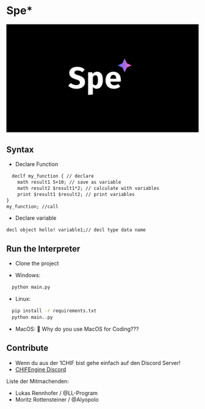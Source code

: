 
# Spe*
![Logo](Spe.png)
## Syntax
 - Declare Function
```
  declf my_function { // declare
    math result1 5+10; // save as variable
    math result2 $result1*2; // calculate with variables
    print $result1 $result2; // print variables
}
my_function; //call
```
 - Declare variable
```
decl object hello! variable1;// decl type data name
```
## Run the Interpreter

 - Clone the project

- Windows:
```bash
  python main.py
```

- Linux:

```bash
  pip install -r requirements.txt
  python main..py
```
 - MacOS: 🤷 Why do you use MacOS for Coding???

## Contribute
 - Wenn du aus der 1CHIF bist gehe einfach auf den Discord Server!
 - [CHIFEngine Discord](https://discord.gg/KfNVQbYK)

Liste der Mitmachenden:

 - Lukas Rennhofer / @LL-Program
 - Moritz Rottensteiner / 
@Alyopolo

